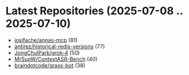 # Latest Repositories (2025-07-08 .. 2025-07-10)

- [iosifache/annas-mcp](https://github.com/iosifache/annas-mcp) (81)
- [antirez/historical-redis-versions](https://github.com/antirez/historical-redis-versions) (77)
- [JongChulPark/grok-4](https://github.com/JongChulPark/grok-4) (50)
- [MrSupW/ContextASR-Bench](https://github.com/MrSupW/ContextASR-Bench) (40)
- [braindotcode/grass-bot](https://github.com/braindotcode/grass-bot) (38)
